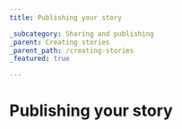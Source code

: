 ```yaml
---
title: Publishing your story

_subcategory: Sharing and publishing
_parent: Creating stories
_parent_path: /creating-stories
_featured: true

---
```


# Publishing your story
